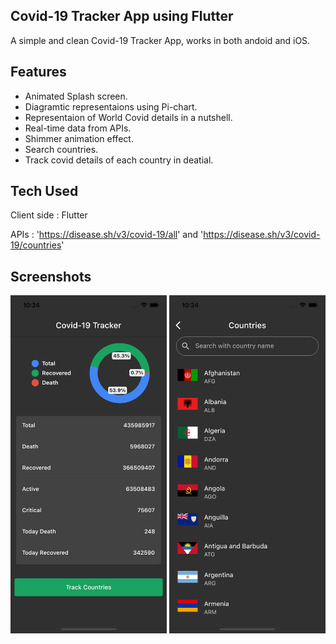 ## Covid-19 Tracker App using Flutter

  A simple and clean Covid-19 Tracker App, works in both andoid and iOS.

## Features

- Animated Splash screen.
- Diagramtic representaions using Pi-chart.
- Representaion of World Covid details in a nutshell.
- Real-time data from APIs.
- Shimmer animation effect.
- Search countries.
- Track covid details of each country in deatial.

## Tech Used

Client side : Flutter

APIs : 'https://disease.sh/v3/covid-19/all' and 'https://disease.sh/v3/covid-19/countries'

## Screenshots

<div>
  <img src="readme/home_screen.png" width=250>
  <img src="readme/counry_list.png" width=250>
</div
